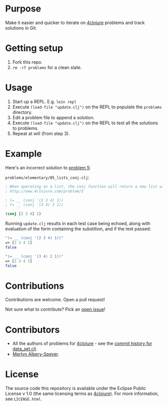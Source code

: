 # Purpose

Make it easier and quicker to iterate on [4clojure](http://4clojure.com) problems and track solutions in Git.

# Getting setup

1. Fork this repo.
1. `rm -rf problems` for a clean slate.

# Usage

1. Start up a REPL. E.g. `lein repl`
1. Execute `(load-file "update.clj")` on the REPL to populate the `problems` directory.
1. Edit a problem file to append a solution.
1. Execute `(load-file "update.clj")` on the REPL to test all the solutions to problems.
1. Repeat at will (from step 3).

# Example

Here's an incorrect solution to [problem 5](https://github.com/4clojure/4clojure/blob/0402c227a9f08048561659fdfc90696509b40ad9/src/foreclojure/data_set.clj#L53-L54):

`problems/elementary/05_lists_conj.clj`:
```clojure
; When operating on a list, the conj function will return a new list with one or more items "added" to the front.
; http://www.4clojure.com/problem/5

; (= __ (conj '(2 3 4) 1))
; (= __ (conj '(3 4) 2 1))

(conj [2 3 4] 1)
```

Running `update.clj` results in each test case being echoed, along with evaluation of the form containing the substition, and if the test passed:

```clojure
"(= __ (conj '(2 3 4) 1))"
=> [2 3 4 1]
false

"(= __ (conj '(3 4) 2 1))"
=> [2 3 4 1]
false
```

# Contributions

Contributions are welcome. Open a pull request!

Not sure what to contribute? Pick an [open issue](https://github.com/curious-attempt-bunny/4clojure-aid/issues)!

# Contributors

* All the authors of problems for [4clojure](https://github.com/4clojure/4clojure#contributors) - see the [commit history for data_set.clj](https://github.com/4clojure/4clojure/commits/develop/src/foreclojure/data_set.clj).
* [Merlyn Albery-Speyer](https://github.com/curious-attempt-bunny).

# License

The source code this repository is available under the Eclipse Public License v 1.0 (the same licensing terms as [4clojure](https://github.com/4clojure/4clojure)). For more information, see `LICENSE.html`.